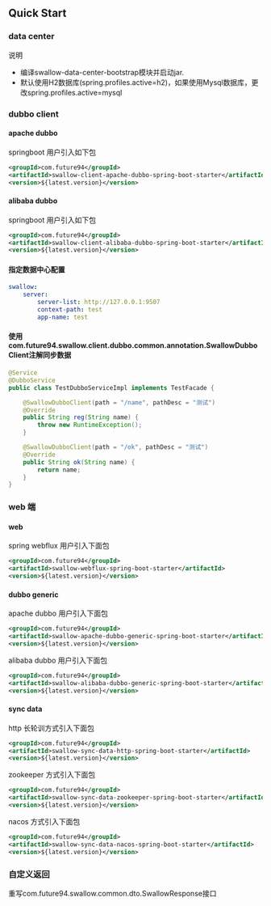 ## Quick Start

### data center
说明
- 编译swallow-data-center-bootstrap模块并启动jar.
- 默认使用H2数据库(spring.profiles.active=h2)，如果使用Mysql数据库，更改spring.profiles.active=mysql
### dubbo client

#### apache dubbo 

springboot 用户引入如下包
```xml
<groupId>com.future94</groupId>
<artifactId>swallow-client-apache-dubbo-spring-boot-starter</artifactId>
<version>${latest.version}</version>
```


#### alibaba dubbo

springboot 用户引入如下包
```xml
<groupId>com.future94</groupId>
<artifactId>swallow-client-alibaba-dubbo-spring-boot-starter</artifactId>
<version>${latest.version}</version>
```

#### 指定数据中心配置
```yaml
swallow:
    server:
        server-list: http://127.0.0.1:9507
        context-path: test
        app-name: test
```

#### 使用com.future94.swallow.client.dubbo.common.annotation.SwallowDubboClient注解同步数据

```java
@Service
@DubboService
public class TestDubboServiceImpl implements TestFacade {

    @SwallowDubboClient(path = "/name", pathDesc = "测试")
    @Override
    public String reg(String name) {
        throw new RuntimeException();
    }

    @SwallowDubboClient(path = "/ok", pathDesc = "测试")
    @Override
    public String ok(String name) {
        return name;
    }
}
```

### web 端

#### web
spring webflux 用户引入下面包
```xml
<groupId>com.future94</groupId>
<artifactId>swallow-webflux-spring-boot-starter</artifactId>
<version>${latest.version}</version>
```

#### dubbo generic
apache dubbo 用户引入下面包
```xml
<groupId>com.future94</groupId>
<artifactId>swallow-apache-dubbo-generic-spring-boot-starter</artifactId>
<version>${latest.version}</version>
```

alibaba dubbo 用户引入下面包
```xml
<groupId>com.future94</groupId>
<artifactId>swallow-alibaba-dubbo-generic-spring-boot-starter</artifactId>
<version>${latest.version}</version>
```

#### sync data

http 长轮训方式引入下面包
```xml
<groupId>com.future94</groupId>
<artifactId>swallow-sync-data-http-spring-boot-starter</artifactId>
<version>${latest.version}</version>
```

zookeeper 方式引入下面包
```xml
<groupId>com.future94</groupId>
<artifactId>swallow-sync-data-zookeeper-spring-boot-starter</artifactId>
<version>${latest.version}</version>
```

nacos 方式引入下面包
```xml
<groupId>com.future94</groupId>
<artifactId>swallow-sync-data-nacos-spring-boot-starter</artifactId>
<version>${latest.version}</version>
```

### 自定义返回
重写com.future94.swallow.common.dto.SwallowResponse接口